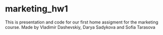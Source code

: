# marketing_hw1
This is presentation and code for our first home assigment for the marketing course. Made by Vladimir Dashevskiy, Darya Sadykova and Sofia Tarasova
